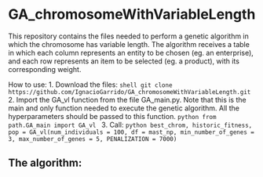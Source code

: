 # GA_chromosomeWithVariableLength

This repository contains the files needed to perform a genetic algorithm in which the chromosome has variable length. The algorithm receives a table in which each column represents an entity to be chosen (eg. an enterprise), and each row represents an item to be selected (eg. a product), with its corresponding weight.

How to use:
    1. Download the files:
    ```shell
        git clone https://github.com/IgnacioGarrido/GA_chromosomeWithVariableLength.git
    ```
    2. Import the GA_vl function from the file GA_main.py. Note that this is the main and only function needed to execute the genetic algorithm. All the hyperparameters should be passed to this function.
    ```python
        from path.GA_main import GA_vl
    ```
    3. Call:
    ```python
      best_chrom, historic_fitness, pop = GA_vl(num_individuals = 100, df = mast_np, min_number_of_genes = 3, max_number_of_genes = 5, PENALIZATION = 7000)
    ```
      
## The algorithm:

### 
        
